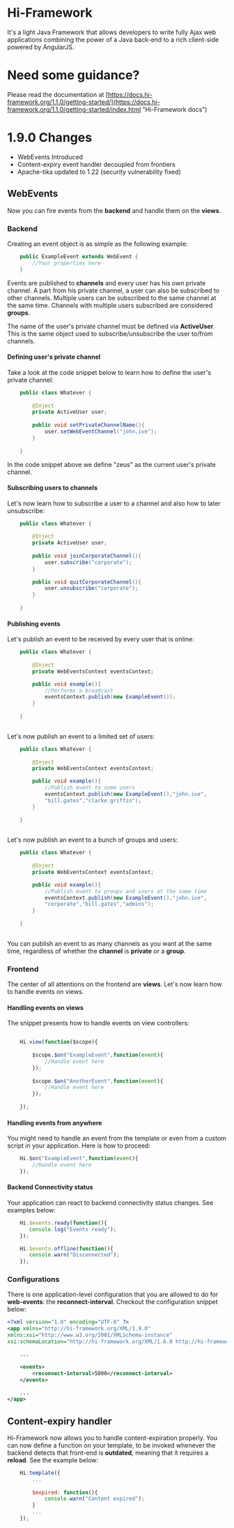 # Hi-Framework
It's a light Java Framework that allows developers to write fully Ajax web applications combining the power of a Java back-end to a rich client-side powered by AngularJS.


# Need some guidance?
Please read the documentation at [https://docs.hi-framework.org/1.1.0/getting-started/](https://docs.hi-framework.org/1.1.0/getting-started/index.html "Hi-Framework docs")

# 1.9.0 Changes
* WebEvents Introduced
* Content-expiry event handler decoupled from frontiers
* Apache-tika updated to 1.22 (security vulnerability fixed)


## WebEvents
Now you can fire events from the __backend__ and handle them on the __views__.

### Backend
Creating an event object is as simple as the following example:
```java
	public ExampleEvent extends WebEvent {
    	//Your properties here
    }
```
Events are published to __channels__ and every user has his own private channel. A part from his private channel, a user can also be subscribed to other channels. Multiple users can be subscribed to the same channel at the same time. Channels with multiple users subscribed are considered __groups__.

The name of the user's private channel must be defined via __ActiveUser__. This is the same object used to subscribe/unsubscribe the user to/from channels.

#### Defining user's private channel
Take a look at the code snippet below to learn how to define the user's private channel:

```java
	public class Whatever {
    
    	@Inject
    	private ActiveUser user;
              
		public void setPrivateChannelName(){
        	user.setWebEventChannel("john.ive");
        }       
    
    }
```
In the code snippet above we define "zeus" as the current user's private channel.

#### Subscribing users to channels
Let's now learn how to subscribe a user to a channel and also how to later unsubscribe:

```java
	public class Whatever {
    
    	@Inject
    	private ActiveUser user;
              
		public void joinCorporateChannel(){
        	user.subscribe("corporate");
        }
        
        public void quitCorporateChannel(){
        	user.unsubscribe("corporate");
        }
    
    }
```

#### Publishing events
Let's publish an event to be received by every user that is online:

```java
	public class Whatever {
    
        @Inject
        private WebEventsContext eventsContext;

        public void example(){
            //Performs a broadcast
            eventsContext.publish(new ExampleEvent());
        }
    
    }   
    
```
Let's now publish an event to a limited set of users:
```java
	public class Whatever {
    
        @Inject
        private WebEventsContext eventsContext;

        public void example(){
            //Publish event to some users
            eventsContext.publish(new ExampleEvent(),"john.ive",
            "bill.gates","clarke.griffin");
        }
    
    }   
    
```
Let's now publish an event to a bunch of groups and users:
```java
	public class Whatever {
    
        @Inject
        private WebEventsContext eventsContext;

        public void example(){
            //Publish event to groups and users at the same time
            eventsContext.publish(new ExampleEvent(),"john.ive",
            "corporate","bill.gates","admins");
        }
    
    }   
    
```
You can publish an event to as many channels as you want at the same time, regardless of whether the __channel__ is __private__ or a __group__.

### Frontend
The center of all attentions on the frontend are __views__. Let's now learn how to handle events on views.

#### Handling events on views
The snippet presents how to handle events on view controllers:

```javascript

	Hi.view(function($scope){
    	
        $scope.$on("ExampleEvent",function(event){
        	//Handle event here
        });
        
        $scope.$on("AnotherEvent",function(event){
        	//Handle event here
        });
        
    });
```

#### Handling events from anywhere
You might need to handle an event from the template or even from a custom script in your application. Here is how to proceed:

```javascript
	Hi.$on("ExampleEvent",function(event){
    	//Handle event here
    });
```

#### Backend Connectivity status
Your application can react to backend connectivity status changes. See examples below:

```javascript
	Hi.$events.ready(function(){
       console.log("Events ready");
	});

    Hi.$events.offline(function(){
       console.warn("Disconnected");
    });
````

### Configurations
There is one application-level configuration that you are allowed to do for __web-events__: the __reconnect-interval__. Checkout the configuration snippet below:
```xml
<?xml version="1.0" encoding="UTF-8" ?>
<app xmlns="http://hi-framework.org/XML/1.9.0" 
xmlns:xsi="http://www.w3.org/2001/XMLSchema-instance"
xsi:schemaLocation="http://hi-framework.org/XML/1.6.0 http://hi-framework.org/xml/Schema_1_9_0.xsd">

    ...

    <events>
        <reconnect-interval>5000</reconnect-interval>
    </events>
    
    ...
</app>

```


## Content-expiry handler
Hi-Framework now allows you to handle content-expiration properly. You can now define a function on your template, to be invoked whenever the backend detects that front-end is __outdated__, meaning that it requires a __reload__. See the example below:

```javascript
	Hi.template({
    	...
        
    	$expired: function(){
        	console.warn("Content expired");
        }
        ...
    });
```